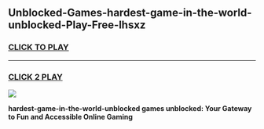 
## Unblocked-Games-hardest-game-in-the-world-unblocked-Play-Free-lhsxz
<h3>
<a href="https://premium76.site?title=hardest-game-in-the-world-unblocked&ref=10A">CLICK TO PLAY</a></h3>
<hr>

<h3>
<a href="https://premium76.site?title=hardest-game-in-the-world-unblocked&ref=10A">CLICK 2 PLAY</a>
  
</h3>

<a href="https://premium76.site?title=hardest-game-in-the-world-unblocked&ref=10A"><img src="https://clearcache.store/games.png"></a>


**hardest-game-in-the-world-unblocked games unblocked: Your Gateway to Fun and Accessible Online Gaming**
